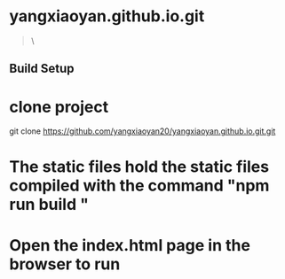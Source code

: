 # yangxiaoyan.github.io.git

> \

## Build Setup

# clone project

git clone https://github.com/yangxiaoyan20/yangxiaoyan.github.io.git.git

# The static files hold the static files compiled with the command "npm run build "
# Open the index.html page in the browser to run
